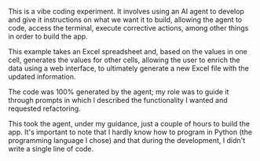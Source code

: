 This is a vibe coding experiment. It involves using an AI agent to develop and give it instructions on what we want it to build, allowing the agent to code, access the terminal, execute corrective actions, among other things in order to build the app.

This example takes an Excel spreadsheet and, based on the values in one cell, generates the values for other cells, allowing the user to enrich the data using a web interface, to ultimately generate a new Excel file with the updated information.

The code was 100% generated by the agent; my role was to guide it through prompts in which I described the functionality I wanted and requested refactoring.

This took the agent, under my guidance, just a couple of hours to build the app. It's important to note that I hardly know how to program in Python (the programming language I chose) and that during the development, I didn't write a single line of code.
